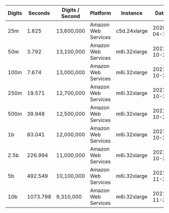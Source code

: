 | Digits | Seconds | Digits / Second | Platform | Instance | Date | Files |
| ------ | ------- | --------------- | -------- | -------- | ---- | ----- |
| 25m | 1.825 | 13,600,000 | Amazon Web Services | c5d.24xlarge | 2020-04-18 | [cfg](../Amazon%20Web%20Services/c5d.24xlarge/Lemniscate%20%5BSeries-Pi%5D/Lemniscate%20-%2020200418-180946.cfg) [out](../Amazon%20Web%20Services/c5d.24xlarge/Lemniscate%20%5BSeries-Pi%5D/Lemniscate%20-%2020200418-180946.out) [txt](../Amazon%20Web%20Services/c5d.24xlarge/Lemniscate%20%5BSeries-Pi%5D/Lemniscate%20-%2020200418-180946.txt) |
| 50m | 3.792 | 13,100,000 | Amazon Web Services | m6i.32xlarge | 2021-10-29 | [cfg](../Amazon%20Web%20Services/m6i.32xlarge/Lemniscate%20%5BSeries-Pi%5D/Lemniscate%20-%2020211029-161858.cfg) [out](../Amazon%20Web%20Services/m6i.32xlarge/Lemniscate%20%5BSeries-Pi%5D/Lemniscate%20-%2020211029-161858.out) [txt](../Amazon%20Web%20Services/m6i.32xlarge/Lemniscate%20%5BSeries-Pi%5D/Lemniscate%20-%2020211029-161858.txt) |
| 100m | 7.674 | 13,000,000 | Amazon Web Services | m6i.32xlarge | 2021-10-29 | [cfg](../Amazon%20Web%20Services/m6i.32xlarge/Lemniscate%20%5BSeries-Pi%5D/Lemniscate%20-%2020211029-161933.cfg) [out](../Amazon%20Web%20Services/m6i.32xlarge/Lemniscate%20%5BSeries-Pi%5D/Lemniscate%20-%2020211029-161933.out) [txt](../Amazon%20Web%20Services/m6i.32xlarge/Lemniscate%20%5BSeries-Pi%5D/Lemniscate%20-%2020211029-161933.txt) |
| 250m | 19.571 | 12,700,000 | Amazon Web Services | m6i.32xlarge | 2021-10-29 | [cfg](../Amazon%20Web%20Services/m6i.32xlarge/Lemniscate%20%5BSeries-Pi%5D/Lemniscate%20-%2020211029-161955.cfg) [out](../Amazon%20Web%20Services/m6i.32xlarge/Lemniscate%20%5BSeries-Pi%5D/Lemniscate%20-%2020211029-161955.out) [txt](../Amazon%20Web%20Services/m6i.32xlarge/Lemniscate%20%5BSeries-Pi%5D/Lemniscate%20-%2020211029-161955.txt) |
| 500m | 39.948 | 12,500,000 | Amazon Web Services | m6i.32xlarge | 2021-10-29 | [cfg](../Amazon%20Web%20Services/m6i.32xlarge/Lemniscate%20%5BSeries-Pi%5D/Lemniscate%20-%2020211029-173416.cfg) [out](../Amazon%20Web%20Services/m6i.32xlarge/Lemniscate%20%5BSeries-Pi%5D/Lemniscate%20-%2020211029-173416.out) [txt](../Amazon%20Web%20Services/m6i.32xlarge/Lemniscate%20%5BSeries-Pi%5D/Lemniscate%20-%2020211029-173416.txt) |
| 1b | 83.041 | 12,000,000 | Amazon Web Services | m6i.32xlarge | 2021-10-29 | [cfg](../Amazon%20Web%20Services/m6i.32xlarge/Lemniscate%20%5BSeries-Pi%5D/Lemniscate%20-%2020211029-173543.cfg) [out](../Amazon%20Web%20Services/m6i.32xlarge/Lemniscate%20%5BSeries-Pi%5D/Lemniscate%20-%2020211029-173543.out) [txt](../Amazon%20Web%20Services/m6i.32xlarge/Lemniscate%20%5BSeries-Pi%5D/Lemniscate%20-%2020211029-173543.txt) |
| 2.5b | 226.994 | 11,000,000 | Amazon Web Services | m6i.32xlarge | 2021-10-29 | [cfg](../Amazon%20Web%20Services/m6i.32xlarge/Lemniscate%20%5BSeries-Pi%5D/Lemniscate%20-%2020211029-205916.cfg) [out](../Amazon%20Web%20Services/m6i.32xlarge/Lemniscate%20%5BSeries-Pi%5D/Lemniscate%20-%2020211029-205916.out) [txt](../Amazon%20Web%20Services/m6i.32xlarge/Lemniscate%20%5BSeries-Pi%5D/Lemniscate%20-%2020211029-205916.txt) |
| 5b | 492.549 | 10,100,000 | Amazon Web Services | m6i.32xlarge | 2021-11-28 | [cfg](../Amazon%20Web%20Services/m6i.32xlarge/Lemniscate%20%5BSeries-Pi%5D/Lemniscate%20-%2020211128-011712.cfg) [out](../Amazon%20Web%20Services/m6i.32xlarge/Lemniscate%20%5BSeries-Pi%5D/Lemniscate%20-%2020211128-011712.out) [txt](../Amazon%20Web%20Services/m6i.32xlarge/Lemniscate%20%5BSeries-Pi%5D/Lemniscate%20-%2020211128-011712.txt) |
| 10b | 1073.798 | 9,310,000 | Amazon Web Services | m6i.32xlarge | 2021-11-28 | [cfg](../Amazon%20Web%20Services/m6i.32xlarge/Lemniscate%20%5BSeries-Pi%5D/Lemniscate%20-%2020211128-160804.cfg) [out](../Amazon%20Web%20Services/m6i.32xlarge/Lemniscate%20%5BSeries-Pi%5D/Lemniscate%20-%2020211128-160804.out) [txt](../Amazon%20Web%20Services/m6i.32xlarge/Lemniscate%20%5BSeries-Pi%5D/Lemniscate%20-%2020211128-160804.txt) |
